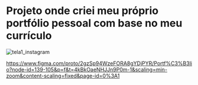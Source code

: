 <h1>Projeto onde criei meu próprio portfólio pessoal com base no meu currículo</h1>

![tela1_instagram](https://github.com/user-attachments/assets/0b6a50db-1478-42d9-a9b6-cb73573aa3eb)

<https://www.figma.com/proto/2gzSp94WzeFORA8gYDjPYR/Portf%C3%B3lio?node-id=139-105&p=f&t=4kBkOaeNHJJn9P0m-1&scaling=min-zoom&content-scaling=fixed&page-id=0%3A1>
